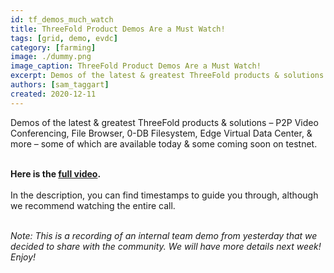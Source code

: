 ```yaml
---
id: tf_demos_much_watch
title: ThreeFold Product Demos Are a Must Watch!
tags: [grid, demo, evdc]
category: [farming]
image: ./dummy.png
image_caption: ThreeFold Product Demos Are a Must Watch!
excerpt: Demos of the latest & greatest ThreeFold products & solutions – some of which are available today & some coming soon on testnet.
authors: [sam_taggart]
created: 2020-12-11
---
```


Demos of the latest & greatest ThreeFold products & solutions – P2P Video Conferencing, File Browser, 0-DB Filesystem, Edge Virtual Data Center, & more – some of which are available today & some coming soon on testnet.
<br/>
<br/>

**Here is the [full video](https://youtu.be/C7BH_o9JbW0).**
<br/>
<br/>
In the description, you can find timestamps to guide you through, although we recommend watching the entire call.
<br/>
<br/>

*Note: This is a recording of an internal team demo from yesterday that we decided to share with the community. We will have more details next week! Enjoy!*
